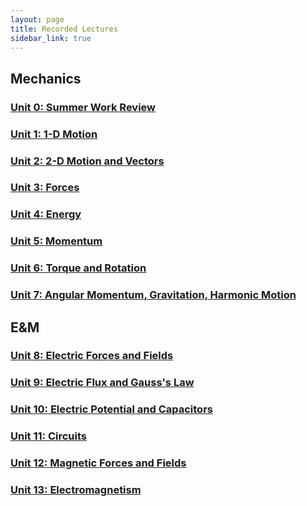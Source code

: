 ```yaml
---
layout: page
title: Recorded Lectures
sidebar_link: true
---
```


## Mechanics
### [Unit 0: Summer Work Review](unit0)
### [Unit 1: 1-D Motion](unit1)
### [Unit 2: 2-D Motion and Vectors](unit2)
### [Unit 3: Forces](unit3)
### [Unit 4: Energy](unit4)
### [Unit 5: Momentum](unit5)
### [Unit 6: Torque and Rotation](unit6)
### [Unit 7: Angular Momentum, Gravitation, Harmonic Motion](unit7)

## E&M
### [Unit 8: Electric Forces and Fields](unit8)
### [Unit 9: Electric Flux and Gauss's Law](unit9)
### [Unit 10: Electric Potential and Capacitors](unit10)
### [Unit 11: Circuits](unit11)
### [Unit 12: Magnetic Forces and Fields](unit12)
### [Unit 13: Electromagnetism](unit13)